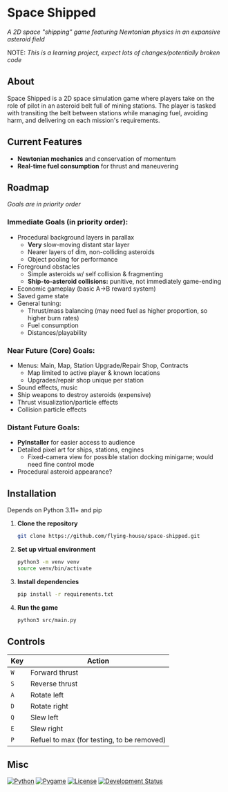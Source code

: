 #  Space Shipped

*A 2D space "shipping" game featuring Newtonian physics in an expansive asteroid field*

NOTE: *This is a learning project, expect lots of changes/potentially broken code*


##  About

Space Shipped is a 2D space simulation game where players take on the role of pilot in an asteroid belt full of mining stations. The player is tasked with transiting the belt between stations while managing fuel, avoiding harm, and delivering on each mission's requirements.


## Current Features

- **Newtonian mechanics** and conservation of momentum
- **Real-time fuel consumption** for thrust and maneuvering

## Roadmap
*Goals are in priority order*

### Immediate Goals (in priority order):
- Procedural background layers in parallax
    - **Very** slow-moving distant star layer
    - Nearer layers of dim, non-colliding asteroids
    - Object pooling for performance
- Foreground obstacles
    - Simple asteroids w/ self collision & fragmenting
    - **Ship-to-asteroid collisions:** punitive, not immediately game-ending
- Economic gameplay (basic A->B reward system)
- Saved game state
- General tuning:
    - Thrust/mass balancing (may need fuel as higher proportion, so higher burn rates)
    - Fuel consumption
    - Distances/playability

### Near Future (Core) Goals:
- Menus: Main, Map, Station Upgrade/Repair Shop, Contracts
    - Map limited to active player & known locations
    - Upgrades/repair shop unique per station
- Sound effects, music
- Ship weapons to destroy asteroids (expensive)
- Thrust visualization/particle effects
- Collision particle effects

### Distant Future Goals:
- **PyInstaller** for easier access to audience
- Detailed pixel art for ships, stations, engines
    - Fixed-camera view for possible station docking minigame; would need fine control mode
- Procedural asteroid appearance?

## Installation

Depends on Python 3.11+ and pip 

1. **Clone the repository**
   ```bash
   git clone https://github.com/flying-house/space-shipped.git
   ```

2. **Set up virtual environment**
   ```bash
   python3 -m venv venv
   source venv/bin/activate
   ```

3. **Install dependencies**
   ```bash
   pip install -r requirements.txt
   ```

4. **Run the game**
   ```bash
   python3 src/main.py
   ```

## Controls

| Key | Action |
|-----|--------|
| `W` | Forward thrust |
| `S` | Reverse thrust |
| `A` | Rotate left |
| `D` | Rotate right |
| `Q` | Slew left |
| `E` | Slew right |
| `P` | Refuel to max (for testing, to be removed) |


## Misc

[![Python](https://img.shields.io/badge/Python-3.11+-blue.svg)](https://python.org)
[![Pygame](https://img.shields.io/badge/Pygame-2.6+-green.svg)](https://pygame.org)
[![License](https://img.shields.io/badge/License-MIT-yellow.svg)](LICENSE)
[![Development Status](https://img.shields.io/badge/Status-Alpha-red.svg)]()